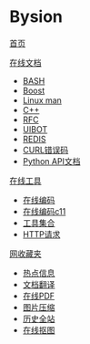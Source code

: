 # Bysion

[首页](index.md)

[在线文档]()
  * [BASH](http://www.gnu.org/savannah-checkouts/gnu/bash/manual/bash.html)
  * [Boost](https://theboostcpplibraries.com/)
  * [Linux man](https://round-glade-1a96.bysion.workers.dev/-----https://linux.die.net/man/)
  * [C++](https://zh.cppreference.com/w/%E9%A6%96%E9%A1%B5)
  * [RFC](api/RFC.md)
  * [UIBOT](https://docs.uibot.com.cn/guide/)
  * [REDIS](http://redisdoc.com/)
  * [CURL错误码](https://curl.haxx.se/libcurl/c/libcurl-errors.html)
  * [Python API文档](https://docs.python.org/2.7/library/index.html)

[在线工具]()
  * [在线编码](http://www.dooccn.com/cpp/)
  * [在线编码c11](https://www.dotcpp.com/run/)
  * [工具集合](http://tool.oschina.net/)
  * [HTTP请求](http://coolaf.com/)

[网收藏夹]()
  * [热点信息](https://tophub.today/)
  * [文档翻译](https://www.onlinedoctranslator.com/)
  * [在线PDF](https://lightpdf.com/zh)
  * [图片压缩](https://squoosh.app/)
  * [历史全站](https://www.allhistory.com/)
  * [在线抠图](https://www.remove.bg)
